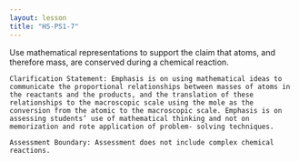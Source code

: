 ```yaml
---
layout: lesson
title: "HS-PS1-7"
---
```

<script src="https://cdn.mathjax.org/mathjax/latest/MathJax.js?config=TeX-AMS-MML_HTMLorMML" type="text/javascript"></script>

<!--<center>
<img src="images/pt-row-col.png" alt="drawing" width="90%"/>
</center>
-->
Use mathematical representations to support the claim that atoms, and therefore mass, are conserved during
a chemical reaction.

<!--more-->
    
    Clarification Statement: Emphasis is on using mathematical ideas to communicate the proportional relationships between masses of atoms in the reactants and the products, and the translation of these relationships to the macroscopic scale using the mole as the conversion from the atomic to the macroscopic scale. Emphasis is on assessing students’ use of mathematical thinking and not on memorization and rote application of problem- solving techniques.

    Assessment Boundary: Assessment does not include complex chemical reactions.